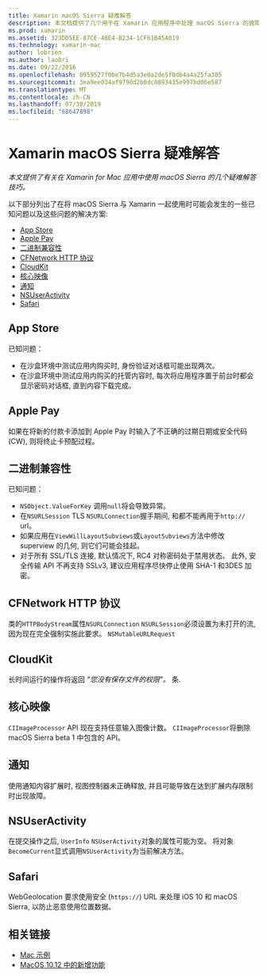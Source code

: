 ```yaml
---
title: Xamarin macOS Sierra 疑难解答
description: 本文档提供了几个用于在 Xamarin 应用程序中处理 macOS Sierra 的故障排除提示。 与 Mac 应用商店、Apple Pay、二进制兼容性、CFNetwork、CloudKit 等相关的提示。
ms.prod: xamarin
ms.assetid: 323DD5EE-87CE-48E4-B234-1CF61B45A019
ms.technology: xamarin-mac
author: lobrien
ms.author: laobri
ms.date: 09/22/2016
ms.openlocfilehash: 8959527f0be7b4d5a3e0a2de5f0db4a4a25fa305
ms.sourcegitcommit: 3ea9ee034af9790d2b0dc0893435e997bd06e587
ms.translationtype: MT
ms.contentlocale: zh-CN
ms.lasthandoff: 07/30/2019
ms.locfileid: "68647898"
---
```

# <a name="xamarinmac---macos-sierra-troubleshooting"></a>Xamarin macOS Sierra 疑难解答

_本文提供了有关在 Xamarin for Mac 应用中使用 macOS Sierra 的几个疑难解答技巧。_

以下部分列出了在将 macOS Sierra 与 Xamarin 一起使用时可能会发生的一些已知问题以及这些问题的解决方案:

- [App Store](#App-Store)
- [Apple Pay](#Apple-Pay)
- [二进制兼容性](#Binary-Compatibility)
- [CFNetwork HTTP 协议](#CFNetwork-HTTP-Protocol)
- [CloudKit](#CloudKit)
- [核心映像](#CoreImage)
- [通知](#Notifications)
- [NSUserActivity](#NSUserActivity)
- [Safari](#Safari)

<a name="App-Store" />

## <a name="app-store"></a>App Store

已知问题：

- 在沙盒环境中测试应用内购买时, 身份验证对话框可能出现两次。
- 在沙盒环境中测试应用内购买的托管内容时, 每次将应用程序置于前台时都会显示密码对话框, 直到内容下载完成。

<a name="Apple-Pay" />

## <a name="apple-pay"></a>Apple Pay

如果在将新的付款卡添加到 Apple Pay 时输入了不正确的过期日期或安全代码 (CW), 则将终止卡预配过程。

<a name="Binary-Compatibility" />

## <a name="binary-compatibility"></a>二进制兼容性

已知问题：

- `NSObject.ValueForKey` 调用`null`将会导致异常。
- 在`NSURLSession` TLS `NSURLConnection`握手期间, 和都不能再用于`http://` url。
- 如果应用在`ViewWillLayoutSubviews`或`LayoutSubviews`方法中修改 superview 的几何, 则它们可能会挂起。
- 对于所有 SSL/TLS 连接, 默认情况下, RC4 对称密码处于禁用状态。 此外, 安全传输 API 不再支持 SSLv3, 建议应用程序尽快停止使用 SHA-1 和3DES 加密。

<a name="CFNetwork-HTTP-Protocol" />

## <a name="cfnetwork-http-protocol"></a>CFNetwork HTTP 协议

类的`HTTPBodyStream`属性`NSURLConnection` `NSURLSession`必须设置为未打开的流, 因为现在完全强制实施此要求。 `NSMutableURLRequest`

<a name="CloudKit" />

## <a name="cloudkit"></a>CloudKit

长时间运行的操作将返回 _"您没有保存文件的权限"。_ 条.

<a name="CoreImage" />

## <a name="core-image"></a>核心映像

`CIImageProcessor` API 现在支持任意输入图像计数。 `CIImageProcessor`将删除 macOS Sierra beta 1 中包含的 API。

<a name="Notifications" />

## <a name="notifications"></a>通知

使用通知内容扩展时, 视图控制器未正确释放, 并且可能导致在达到扩展内存限制时出现故障。

<a name="NSUserActivity" />

## <a name="nsuseractivity"></a>NSUserActivity

在提交操作之后, `UserInfo` `NSUserActivity`对象的属性可能为空。 将对象`BecomeCurrent`显式调用`NSUserActivity`为当前解决方法。

<a name="Safari" />

## <a name="safari"></a>Safari

WebGeolocation 要求使用安全 (`https://`) URL 来处理 iOS 10 和 macOS Sierra, 以防止恶意使用位置数据。

## <a name="related-links"></a>相关链接

- [Mac 示例](https://docs.microsoft.com/samples/browse/?products=xamarin&term=Xamarin.Mac)
- [MacOS 10.12 中的新增功能](https://developer.apple.com/library/prerelease/content/releasenotes/MacOSX/WhatsNewInOSX/Articles/OSXv10.html#//apple_ref/doc/uid/TP40017145-SW1)
